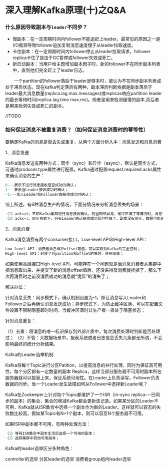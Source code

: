 # 深入理解Kafka原理(十)之Q&A





### 什么原因导致副本与`leader`不同步？

- 慢副本：在一定周期时间内follower不能追赶上leader。最常见的原因之一是I/O瓶颈导致follower追加复制消息速度慢于从leader拉取速度。
- 卡住副本：在一定周期时间内follower停止从leader拉取请求。follower replica卡住了是由于GC暂停或follower失效或死亡。
- 新启动副本：当用户给主题增加副本因子时，新的follower不在同步副本列表中，直到他们完全赶上了leader日志。

  一个partition的follower落后于leader足够多时，被认为不在同步副本列表或处于滞后状态。现在kafka判定落后有两种，副本滞后判断依据是副本落后于leader最大消息数量(replica.lag.max.messages)或replicas响应partition leader的最长等待时间(replica.lag.time.max.ms)。前者是用来检测缓慢的副本,而后者是用来检测失效或死亡的副本。





//TODO

### 如何保证消息不被重复消费？（如何保证消息消费时的幂等性）

  要确定Kafka的消息是否丢失或重复，从两个方面分析入手：消息发送和消息消费

1、消息发送

Kafka消息发送有两种方式：同步（sync）和异步（async），默认是同步方式，可通过producer.type属性进行配置。Kafka通过配置request.required.acks属性来确认消息的生产：

```java
0---表示不进行消息接收是否成功的确认；
1---表示当Leader接收成功时确认；
-1---表示Leader和Follower都接收成功时确认；
```

综上所述，有6种消息生产的情况，下面分情况来分析消息丢失的场景：

```java
（1）acks=0，不和Kafka集群进行消息接收确认，则当网络异常、缓冲区满了等情况时，消息可能丢失；
（2）acks=1、同步模式下，只有Leader确认接收成功后但挂掉了，副本没有同步，数据可能丢失；
```

2、消息消费

  Kafka消息消费有两个consumer接口，Low-level API和High-level API：

```java
Low-level API：消费者自己维护offset等值，可以实现对Kafka的完全控制；
High-level API：封装了对parition和offset的管理，使用简单；
```

如果使用高级接口High-level API，可能存在一个问题就是当消息消费者从集群中把消息取出来、并提交了新的消息offset值后，还没来得及消费就挂掉了，那么下次再消费时之前没消费成功的消息就“诡异”的消失了；    

解决办法：

针对消息丢失：同步模式下，确认机制设置为-1，即让消息写入Leader和Follower之后再确认消息发送成功；异步模式下，为防止缓冲区满，可以在配置文件设置不限制阻塞超时时间，当缓冲区满时让生产者一直处于阻塞状态；

针对消息重复：

（1）去重：将消息的唯一标识保存到外部介质中，每次消费处理时判断是否处理过；
（2）不管：大数据场景中，报表系统或者日志信息丢失几条都无所谓，不会影响最终的统计分析结果。  

Kafka的Leader选举机制

 Kafka将每个Topic进行分区Patition，以提高消息的并行处理，同时为保证高可用性，每个分区都有一定数量的副本 Replica，这样当部分服务器不可用时副本所在服务器就可以接替上来，保证系统可用性。在Leader上负责读写，Follower负责数据的同步。当一个Leader发生故障如何从Follower中选择新Leader呢？

Kafka在Zookeeper上针对每个Topic都维护了一个ISR（in-sync replica---已同步的副本）的集合，集合的增减Kafka都会更新该记录。如果某分区的Leader不可用，Kafka就从ISR集合中选择一个副本作为新的Leader。这样就可以容忍的失败数比较高，假如某Topic有N+1个副本，则可以容忍N个服务器不可用。

如果ISR中副本都不可用，有两种处理方法：

```java
（1）等待ISR集合中副本复活后选择一个可用的副本；
（2）选择集群中其他可用副本；
```

Kafka的leader选举区分多种角色：

controller的选举
分区leader的选举
消费者group组内leader选举
